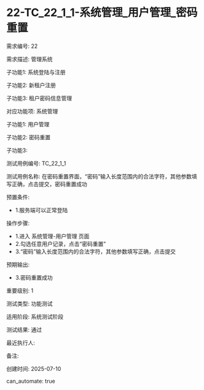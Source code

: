 # 22-TC_22_1_1-系统管理_用户管理_密码重置

需求编号: 22

需求描述: 管理系统

子功能1: 系统登陆与注册

子功能2: 新租户注册

子功能3: 租户密码信息管理


对应功能项: 系统管理

子功能1: 用户管理

子功能2: 密码重置

子功能3: 


测试用例编号: TC_22_1_1

测试用例名称: 在密码重置界面，“密码”输入长度范围内的合法字符，其他参数填写正确，点击提交，密码重置成功

预置条件:
- 1.服务端可以正常登陆

操作步骤:
- 1.进入 系统管理-用户管理 页面
- 2.勾选任意用户记录，点击“密码重置”
- 3.“密码”输入长度范围内的合法字符，其他参数填写正确，点击提交

预期输出:
- 3.密码重置成功

重要级别: 1

测试类型: 功能测试

适用阶段: 系统测试阶段

测试结果: 通过

最近执行人: 

备注: 

创建时间: 2025-07-10

can_automate: true
